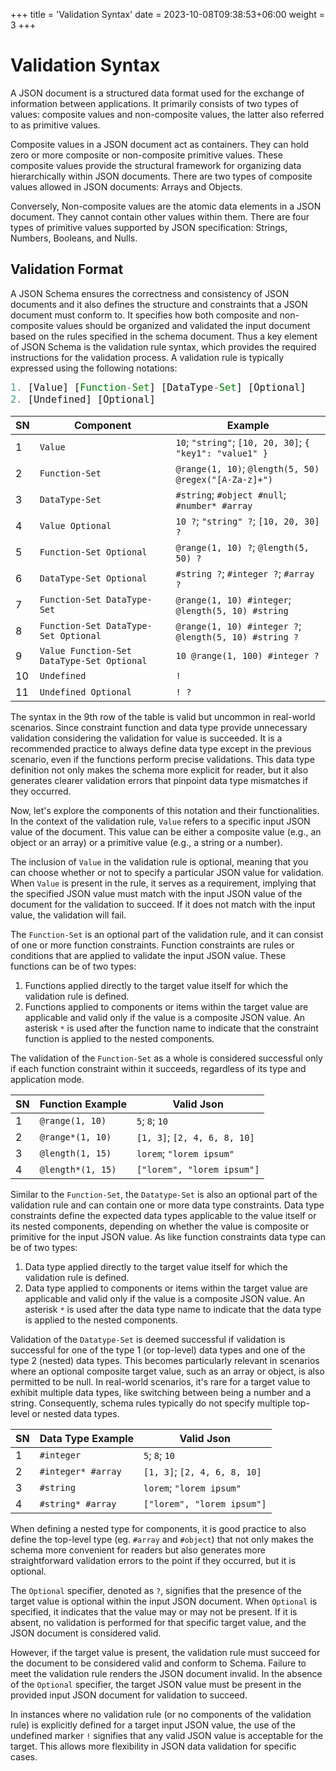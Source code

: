 +++
title = 'Validation Syntax'
date = 2023-10-08T09:38:53+06:00
weight = 3
+++

<style>
pre code { font-size: 1.1em; }
</style>

# Validation Syntax
A JSON document is a structured data format used for the exchange of information between applications. It primarily consists of two types of values: composite values and non-composite values, the latter also referred to as primitive values.

Composite values in a JSON document act as containers. They can hold zero or more composite or non-composite primitive values. These composite values provide the structural framework for organizing data hierarchically within JSON documents. There are two types of composite values allowed in JSON documents: Arrays and Objects.

Conversely, Non-composite values are the atomic data elements in a JSON document. They cannot contain other values within them. There are four types of primitive values supported by JSON specification: Strings, Numbers, Booleans, and Nulls.

## Validation Format
A JSON Schema ensures the correctness and consistency of JSON documents and it also defines the structure and constraints that a JSON document must conform to. It specifies how both composite and non-composite values should be organized and validated the input document based on the rules specified in the schema document. Thus a key element of JSON Schema is the validation rule syntax, which provides the required instructions for the validation process. A validation rule is typically expressed using the following notations:
```js
1. [Value] [Function-Set] [DataType-Set] [Optional]
2. [Undefined] [Optional]
```

| SN | Component                                  | Example                                                  |
|----|--------------------------------------------|----------------------------------------------------------|
| 1  | `Value`                                    | `10`; `"string"`; `[10, 20, 30]`; `{ "key1": "value1" }` |
| 2  | `Function-Set`                             | `@range(1, 10)`; `@length(5, 50) @regex("[A-Za-z]+")`    |
| 3  | `DataType-Set`                             | `#string`; `#object #null`; `#number* #array`            |
| 4  | `Value Optional`                           | `10 ?`; `"string" ?`; `[10, 20, 30] ?`                   |
| 5  | `Function-Set Optional`                    | `@range(1, 10) ?`; `@length(5, 50) ?`                    |
| 6  | `DataType-Set Optional`                    | `#string ?`; `#integer ?`; `#array ?`                    |
| 7  | `Function-Set DataType-Set`                | `@range(1, 10) #integer`; `@length(5, 10) #string`       |
| 8  | `Function-Set DataType-Set Optional`       | `@range(1, 10) #integer ?`; `@length(5, 10) #string ?`   |
| 9  | `Value Function-Set DataType-Set Optional` | `10 @range(1, 100) #integer ?`                           |
| 10 | `Undefined`                                | `!`                                                      |
| 11 | `Undefined Optional`                       | `! ?`                                                    |

The syntax in the 9th row of the table is valid but uncommon in real-world scenarios. Since constraint function and data type provide unnecessary validation considering the validation for value is succeeded. It is a recommended practice to always define data type except in the previous scenario, even if the functions perform precise validations. This data type definition not only makes the schema more explicit for reader, but it also generates clearer validation errors that pinpoint data type mismatches if they occurred.

Now, let's explore the components of this notation and their functionalities. In the context of the validation rule, `Value` refers to a specific input JSON value of the document. This value can be either a composite value (e.g., an object or an array) or a primitive value (e.g., a string or a number).

The inclusion of `Value` in the validation rule is optional, meaning that you can choose whether or not to specify a particular JSON value for validation. When `Value` is present in the rule, it serves as a requirement, implying that the specified JSON value must match with the input JSON value of the document for the validation to succeed. If it does not match with the input value, the validation will fail.

The `Function-Set` is an optional part of the validation rule, and it can consist of one or more function constraints. Function constraints are rules or conditions that are applied to validate the input JSON value. These functions can be of two types:

  1. Functions applied directly to the target value itself for which the validation rule is defined.
  2. Functions applied to components or items within the target value are applicable and valid only if the value is a composite JSON value. An asterisk `*` is used after the function name to indicate that the constraint function is applied to the nested components.

The validation of the `Function-Set` as a whole is considered successful only if each function constraint within it succeeds, regardless of its type and application mode.

| SN | Function Example  | Valid Json                   |
|----|-------------------|------------------------------|
| 1  | `@range(1, 10)`   | `5`; `8`; `10`               |
| 2  | `@range*(1, 10)`  | `[1, 3]`; `[2, 4, 6, 8, 10]` |
| 3  | `@length(1, 15)`  | `lorem`; `"lorem ipsum"`     |
| 4  | `@length*(1, 15)` | `["lorem", "lorem ipsum"]`   |

Similar to the `Function-Set`, the `Datatype-Set` is also an optional part of the validation rule and can contain one or more data type constraints. Data type constraints define the expected data types applicable to the value itself or its nested components, depending on whether the value is composite or primitive for the input JSON value. As like function constraints data type can be of two types:

  1. Data type applied directly to the target value itself for which the validation rule is defined.
  2. Data type applied to components or items within the target value are applicable and valid only if the value is a composite JSON value. An asterisk `*` is used after the data type name to indicate that the data type is applied to the nested components.

Validation of the `Datatype-Set` is deemed successful if validation is successful for one of the type 1 (or top-level) data types and one of the type 2 (nested) data types. This becomes particularly relevant in scenarios where an optional composite target value, such as an array or object, is also permitted to be null. In real-world scenarios, it's rare for a target value to exhibit multiple data types, like switching between being a number and a string. Consequently, schema rules typically do not specify multiple top-level or nested data types.

| SN | Data Type Example  | Valid Json                   |
|----|--------------------|------------------------------|
| 1  | `#integer`         | `5`; `8`; `10`               |
| 2  | `#integer* #array` | `[1, 3]`; `[2, 4, 6, 8, 10]` |
| 3  | `#string`          | `lorem`; `"lorem ipsum"`     |
| 4  | `#string* #array`  | `["lorem", "lorem ipsum"]`   |

When defining a nested type for components, it is good practice to also define the top-level type (eg. `#array` and `#object`) that not only makes the schema more convenient for readers but also generates more straightforward validation errors to the point if they occurred, but it is optional.

The `Optional` specifier, denoted as `?`, signifies that the presence of the target value is optional within the input JSON document. When `Optional` is specified, it indicates that the value may or may not be present. If it is absent, no validation is performed for that specific target value, and the JSON document is considered valid.

However, if the target value is present, the validation rule must succeed for the document to be considered valid and conform to Schema. Failure to meet the validation rule renders the JSON document invalid. In the absence of the `Optional` specifier, the target JSON value must be present in the provided input JSON document for validation to succeed.

In instances where no validation rule (or no components of the validation rule) is explicitly defined for a target input JSON value, the use of the undefined marker `!` signifies that any valid JSON value is acceptable for the target. This allows more flexibility in JSON data validation for specific cases.
